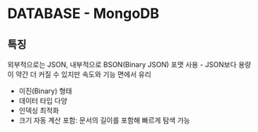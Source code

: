 # DATABASE - MongoDB

## 특징

외부적으로는 JSON, 내부적으로 BSON(Binary JSON) 포맷 사용 - JSON보다 용량이 약간 더 커질 수 있지만 속도와 기능 면에서 유리

- 이진(Binary) 형태
- 데이터 타입 다양
- 인덱싱 최적화
- 크기 자동 계산 포함: 문서의 길이를 포함해 빠르게 탐색 가능
